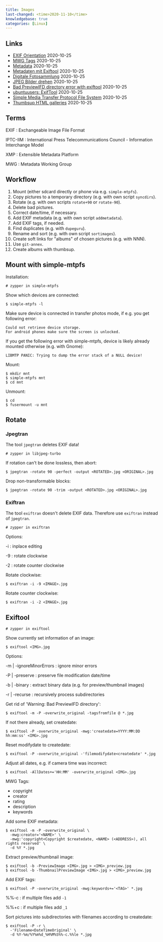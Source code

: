 ```yaml
---
title: Images
last-changed: <time>2020-11-10</time>
knowledgebase: true
categories: [Linux]
---
```

## Links

* [EXIF Orientation](http://www.impulseadventure.com/photo/exif-orientation.html) <time>2020-10-25</time>
* [MWG Tags](http://exiftool.org/TagNames/MWG.html) <time>2020-10-25</time>
* [Metadata](http://www.photometadata.org/meta-resources-field-guide-to-metadata) <time>2020-10-25</time>
* [Metadaten mit Exiftool](http://www.linux-community.de/Internal/Artikel/Print-Artikel/LinuxUser/2010/09/Metainformationen-bearbeiten-und-Bilder-organisieren-mit-Exiftool) <time>2020-10-25</time>
* [Digitale Fotosammlung](http://www.gerhard.fr/DAM/deutsch.php) <time>2020-10-25</time>
* [JPEG Bilder drehen](http://www.linux-community.de/Internal/Artikel/Print-Artikel/LinuxUser/2005/10/JPEG-Bilder-automatisch-umbenennen-und-verlustlos-bearbeiten) <time>2020-10-25</time>
* [Bad PreviewIFD directory error with exiftool](https://codeyarns.com/tech/2014-12-05-bad-previewifd-directory-error-with-exiftool.html) <time>2020-10-25</time>
* [ubuntuusers: ExifTool](https://wiki.ubuntuusers.de/ExifTool) <time>2020-10-25</time>
* [Simple Media Transfer Protocol File System](https://github.com/phatina/simple-mtpfs) <time>2020-10-25</time>
* [Thumbsup HTML galleries](https://thumbsup.github.io/docs) <time>2020-10-25</time>

## Terms

EXIF
: Exchangeable Image File Format

IPTC-IIM
: International Press Telecommunications Council - Information Interchange Model

XMP
: Extensible Metadata Platform

MWG
: Metadata Working Group

## Workflow

1. Mount (either sdcard directly or phone via e.g. `simple-mtpfs`).
2. Copy pictures to a temporary directory (e.g. with own script `syncdirs`).
3. Rotate (e.g. with own scripts `rotate+90` or `rotate-90`).
4. Delete bad pictures.
5. Correct date/time, if necessary.
6. Add EXIF metadata (e.g. with own script `addmetadata`).
7. Add EXIF tags, if needed.
8. Find duplicates (e.g. with `dupeguru`).
9. Rename and sort (e.g. with own script `sortimages`).
10. Create soft links for "albums" of chosen pictures (e.g. with NNN).
11. Use `git-annex`.
11. Create albums with thumbsup.

## Mount with simple-mtpfs

Installation:

```console
# zypper in simple-mtpfs
```

Show which devices are connected:

```console
$ simple-mtpfs -l
```

Make sure device is connected in transfer photos mode, if e.g. you get
following error:

```text
Could not retrieve device storage.
For android phones make sure the screen is unlocked.
```

If you get the following error with simple-mtpfs, device is likely already
mounted otherwise (e.g. with Gnome):

```text
LIBMTP PANIC: Trying to dump the error stack of a NULL device!
```

Mount:

```console
$ mkdir mnt
$ simple-mtpfs mnt
$ cd mnt
```

Unmount:

```console
$ cd
$ fusermount -u mnt
```

## Rotate

### Jpegtran

The tool `jpegtran` deletes EXIF data!

```console
# zypper in libjpeg-turbo
```

If rotation can't be done lossless, then abort:

```console
$ jpegtran -rotate 90 -perfect -output <ROTATED>.jpg <ORIGINAL>.jpg
```

Drop non-transformable blocks:
```console
$ jpegtran -rotate 90 -trim -output <ROTATED>.jpg <ORIGINAL>.jpg
```

### Exiftran

The tool `exiftran` doesn't delete EXIF data. Therefore use `exiftran` instead
of `jpegtran`.

```console
# zypper in exiftran
```

Options:

-i
: inplace editing

-9
: rotate clockwise

-2
: rotate counter clockwise

Rotate clockwise:

```console
$ exiftran -i -9 <IMAGE>.jpg
```

Rotate counter clockwise:

```console
$ exiftran -i -2 <IMAGE>.jpg
```

## Exiftool

```console
# zypper in exiftool
```

Show currently set information of an image:

```console
$ exiftool <IMG>.jpg
```

Options:

-m | -ignoreMinorErrors
: ignore minor errors

-P | -preserve
: preserve file modification date/time

-b | -binary
: extract binary data (e.g. for preview/thumbnail images)

-r | -recurse
: recursively process subdirectories

Get rid of 'Warning: Bad PreviewIFD directory':

```console
$ exiftool -m -P -overwrite_original -tagsfromfile @ *.jpg
```

If not there already, set createdate:

```console
$ exiftool -P -overwrite_original -mwg:'createdate=YYYY:MM:DD hh:mm:ss' <IMG>.jpg
```

Reset modifydate to createdate:

```console
$ exiftool -P -overwrite_original -'filemodifydate<createdate' *.jpg
```

Adjust all dates, e.g. if camera time was incorrect:

```console
$ exiftool -AllDates+='HH:MM' -overwrite_original <IMG>.jpg
```

MWG Tags:

* copyright
* creator
* rating
* description
* keywords

Add some EXIF metadata:

```console
$ exiftool -m -P -overwrite_original \
  -mwg:creator='<NAME>' \
  -mwg:'copyright<Copyright $createdate, <NAME> (<ADDRESS>), all rights reserved' \
  -d %Y *.jpg
```

Extract preview/thumbnail image:

```console
$ exiftool -b -PreviewImage <IMG>.jpg > <IMG>_preview.jpg
$ exiftool -b -ThumbnailPreviewImage <IMG>.jpg > <IMG>_preview.jpg
```

Add EXIF tags:

```console
$ exiftool -P -overwrite_original -mwg:keywords+='<TAG>' *.jpg
```

%%-c
: if multiple files add `-1`

%%+c
: if multiple files add `_1`

Sort pictures into subdirectories with filenames according to createdate:

```console
$ exiftool -P -r \
  -'Filename<DateTimeOriginal' \
  -d %Y-%m/%Y%m%d_%H%M%S%%-c.%%le *.jpg
```
